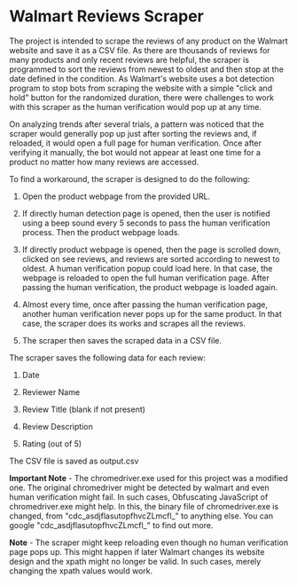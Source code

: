 # Walmart Reviews Scraper
The project is intended to scrape the reviews of any product on the Walmart website and save it as a CSV file. 
As there are thousands of reviews for many products and only recent reviews are helpful, the scraper is programmed to sort the reviews from newest to oldest and then stop at the date defined in the condition. 
As Walmart's website uses a bot detection program to stop bots from scraping the website with a simple "click and hold" button for the randomized duration, there were challenges to work with this scraper as the human verification would pop up at any time. 

On analyzing trends after several trials, a pattern was noticed that the scraper would generally pop up just after sorting the reviews and, if reloaded, it would open a full page for human verification. 
Once after verifying it manually, the bot would not appear at least one time for a product no matter how many reviews are accessed. 

To find a workaround, the scraper is designed to do the following:

1. Open the product webpage from the provided URL.

2. If directly human detection page is opened, then the user is notified using a beep sound every 5 seconds to pass the human verification process. Then the product webpage loads.

3. If directly product webpage is opened, then the page is scrolled down, clicked on see reviews, and reviews are sorted according to newest to oldest. A human verification popup could load here. In that case, the webpage is reloaded to open the full human verification page. After passing the human verification, the product webpage is loaded again.

4. Almost every time, once after passing the human verification page, another human verification never pops up for the same product. In that case, the scraper does its works and scrapes all the reviews.

5. The scraper then saves the scraped data in a CSV file.


The scraper saves the following data for each review:

1. Date

2. Reviewer Name

3. Review Title (blank if not present)

4. Review Description

5. Rating (out of 5)


The CSV file is saved as output.csv

**Important Note** - The chromedriver.exe used for this project was a modified one. The original chromedriver might be detected by walmart and even human verification might fail. In such cases, Obfuscating JavaScript of chromedriver.exe might help. In this, the binary file of chromedriver.exe is changed, from "cdc_asdjflasutopfhvcZLmcfl_" to anything else. You can google "cdc_asdjflasutopfhvcZLmcfl_" to find out more.

**Note** - The scraper might keep reloading even though no human verification page pops up. This might happen if later Walmart changes its website design and the xpath might no longer be valid. In such cases, merely changing the xpath values would work.
